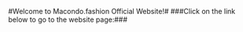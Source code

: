 #Welcome to Macondo.fashion Official Website!#
###Click on the link below to go to the website page:###

